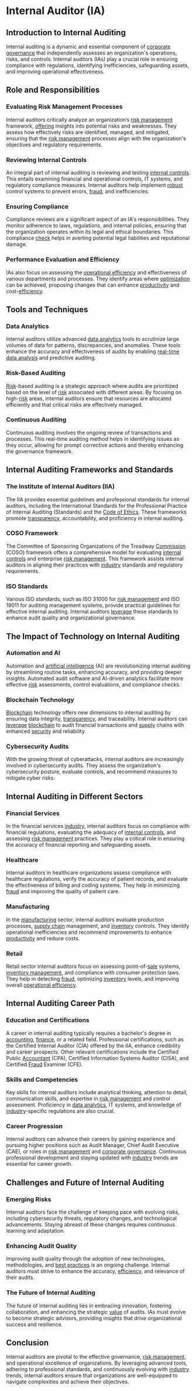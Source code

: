 # Internal Auditor (IA)

## Introduction to Internal Auditing

Internal auditing is a dynamic and essential component of [corporate governance](../c/corporate_governance.md) that independently assesses an organization's operations, risks, and controls. Internal auditors (IAs) play a crucial role in ensuring compliance with regulations, identifying inefficiencies, safeguarding assets, and improving operational effectiveness.

## Role and Responsibilities

### Evaluating Risk Management Processes

Internal auditors critically analyze an organization’s [risk management](../r/risk_management.md) framework, [offering](../o/offering.md) insights into potential risks and weaknesses. They assess how effectively risks are identified, managed, and mitigated, ensuring that the [risk management](../r/risk_management.md) processes align with the organization's objectives and regulatory requirements.

### Reviewing Internal Controls

An integral part of internal auditing is reviewing and testing [internal controls](../i/internal_controls.md). This entails examining financial and operational controls, IT systems, and regulatory compliance measures. Internal auditors help implement [robust](../r/robust.md) control systems to prevent errors, [fraud](../f/fraud.md), and inefficiencies.

### Ensuring Compliance

Compliance reviews are a significant aspect of an IA's responsibilities. They monitor adherence to laws, regulations, and internal policies, ensuring that the organization operates within its legal and ethical boundaries. This compliance [check](../c/check.md) helps in averting potential legal liabilities and reputational damage.

### Performance Evaluation and Efficiency

IAs also focus on assessing the [operational efficiency](../o/operational_efficiency_in_trading.md) and effectiveness of various departments and processes. They identify areas where [optimization](../o/optimization.md) can be achieved, proposing changes that can enhance [productivity](../p/productivity.md) and cost-[efficiency](../e/efficiency.md).

## Tools and Techniques

### Data Analytics

Internal auditors utilize advanced [data analytics](../d/data_analytics.md) tools to scrutinize large volumes of data for patterns, discrepancies, and anomalies. These tools enhance the accuracy and effectiveness of audits by enabling [real-time data analysis](../r/real-time_data_analysis.md) and predictive auditing.

### Risk-Based Auditing

[Risk](../r/risk.md)-based auditing is a strategic approach where audits are prioritized based on the level of [risk](../r/risk.md) associated with different areas. By focusing on high-[risk](../r/risk.md) areas, internal auditors ensure that resources are allocated efficiently and that critical risks are effectively managed.

### Continuous Auditing

Continuous auditing involves the ongoing review of transactions and processes. This real-time auditing method helps in identifying issues as they occur, allowing for prompt corrective actions and thereby enhancing the governance framework.

## Internal Auditing Frameworks and Standards

### The Institute of Internal Auditors (IIA)

The IIA provides essential guidelines and professional standards for internal auditors, including the International Standards for the Professional Practice of Internal Auditing (Standards) and the [Code of Ethics](../c/code_of_ethics.md). These frameworks promote [transparency](../t/transparency.md), accountability, and proficiency in internal auditing.

### COSO Framework

The Committee of Sponsoring Organizations of the Treadway [Commission](../c/commission.md) (COSO) framework offers a comprehensive model for evaluating [internal controls](../i/internal_controls.md) and enterprise [risk management](../r/risk_management.md). This framework assists internal auditors in aligning their practices with [industry](../i/industry.md) standards and regulatory requirements.

### ISO Standards

Various ISO standards, such as ISO 31000 for [risk management](../r/risk_management.md) and ISO 19011 for auditing management systems, provide practical guidelines for effective internal auditing. Internal auditors [leverage](../l/leverage.md) these standards to enhance audit quality and organizational governance.

## The Impact of Technology on Internal Auditing

### Automation and AI

Automation and [artificial intelligence](../a/artificial_intelligence_in_trading.md) (AI) are revolutionizing internal auditing by streamlining routine tasks, enhancing accuracy, and providing deeper insights. Automated audit software and AI-driven analytics facilitate more effective [risk](../r/risk.md) assessments, control evaluations, and compliance checks.

### Blockchain Technology

[Blockchain](../b/blockchain_in_trading.md) technology offers new dimensions to internal auditing by ensuring data integrity, [transparency](../t/transparency.md), and traceability. Internal auditors can [leverage](../l/leverage.md) [blockchain](../b/blockchain_in_trading.md) to audit financial transactions and [supply](../s/supply.md) chains with enhanced [security](../s/security.md) and reliability.

### Cybersecurity Audits

With the growing threat of cyberattacks, internal auditors are increasingly involved in cybersecurity audits. They assess the organization's cybersecurity posture, evaluate controls, and recommend measures to mitigate cyber risks.

## Internal Auditing in Different Sectors

### Financial Services

In the financial services [industry](../i/industry.md), internal auditors focus on compliance with financial regulations, evaluating the adequacy of [internal controls](../i/internal_controls.md), and assessing [risk management](../r/risk_management.md) practices. They play a critical role in ensuring the accuracy of financial reporting and safeguarding assets.

### Healthcare

Internal auditors in healthcare organizations assess compliance with healthcare regulations, verify the accuracy of patient records, and evaluate the effectiveness of billing and coding systems. They help in minimizing [fraud](../f/fraud.md) and improving the quality of patient care.

### Manufacturing

In the [manufacturing](../m/manufacturing.md) sector, internal auditors evaluate production processes, [supply chain](../s/supply_chain.md) management, and [inventory](../i/inventory.md) controls. They identify operational inefficiencies and recommend improvements to enhance [productivity](../p/productivity.md) and reduce costs.

### Retail

Retail sector internal auditors focus on assessing point-of-[sale](../s/sale.md) systems, [inventory management](../i/inventory_management.md), and compliance with consumer protection laws. They help in detecting [fraud](../f/fraud.md), optimizing [inventory](../i/inventory.md) levels, and improving overall [operational efficiency](../o/operational_efficiency_in_trading.md).

## Internal Auditing Career Path

### Education and Certifications

A career in internal auditing typically requires a bachelor's degree in [accounting](../a/accounting.md), [finance](../f/finance.md), or a related field. Professional certifications, such as the Certified Internal Auditor (CIA) offered by the IIA, enhance credibility and career prospects. Other relevant certifications include the Certified Public [Accountant](../a/accountant.md) (CPA), Certified Information Systems Auditor (CISA), and Certified [Fraud](../f/fraud.md) Examiner (CFE).

### Skills and Competencies

Key skills for internal auditors include analytical thinking, attention to detail, communication skills, and expertise in [risk management](../r/risk_management.md) and control assessment. Proficiency in [data analytics](../d/data_analytics.md), IT systems, and knowledge of [industry](../i/industry.md)-specific regulations are also crucial.

### Career Progression

Internal auditors can advance their careers by gaining experience and pursuing higher positions such as Audit Manager, Chief Audit Executive (CAE), or roles in [risk management](../r/risk_management.md) and [corporate governance](../c/corporate_governance.md). Continuous professional development and staying updated with [industry](../i/industry.md) trends are essential for career growth.

## Challenges and Future of Internal Auditing

### Emerging Risks

Internal auditors face the challenge of keeping pace with evolving risks, including cybersecurity threats, regulatory changes, and technological advancements. Staying abreast of these changes requires continuous learning and adaptation.

### Enhancing Audit Quality

Improving audit quality through the adoption of new technologies, methodologies, and [best practices](../b/best_practices.md) is an ongoing challenge. Internal auditors must strive to enhance the accuracy, [efficiency](../e/efficiency.md), and relevance of their audits.

### The Future of Internal Auditing

The future of internal auditing lies in embracing innovation, fostering collaboration, and enhancing the strategic [value](../v/value.md) of audits. IAs must evolve to become strategic advisors, providing insights that drive organizational success and resilience.

## Conclusion

Internal auditors are pivotal to the effective governance, [risk management](../r/risk_management.md), and operational excellence of organizations. By leveraging advanced tools, adhering to professional standards, and continuously evolving with [industry](../i/industry.md) trends, internal auditors ensure that organizations are well-equipped to navigate complexities and achieve their objectives.